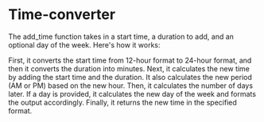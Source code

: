 # Time-converter
The add_time function takes in a start time, a duration to add, and an optional day of the week. Here's how it works:

First, it converts the start time from 12-hour format to 24-hour format, and then it converts the duration into minutes.
Next, it calculates the new time by adding the start time and the duration.
It also calculates the new period (AM or PM) based on the new hour.
Then, it calculates the number of days later.
If a day is provided, it calculates the new day of the week and formats the output accordingly.
Finally, it returns the new time in the specified format.
